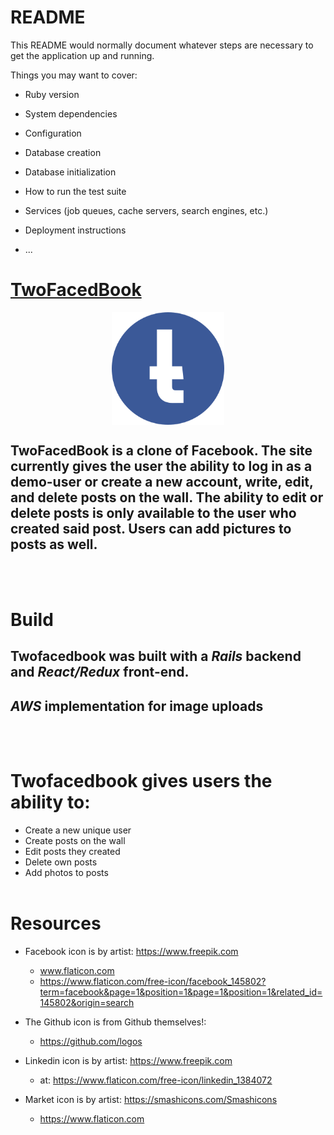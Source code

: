 # README

This README would normally document whatever steps are necessary to get the
application up and running.

Things you may want to cover:

* Ruby version

* System dependencies

* Configuration

* Database creation

* Database initialization

* How to run the test suite

* Services (job queues, cache servers, search engines, etc.)

* Deployment instructions

* ...

# [TwoFacedBook](https://twofacedbook.herokuapp.com/#/login)
<center>
  <img align="center" width="180" height="180" src="app/assets/images/facebookround.png">
</center>

## TwoFacedBook is a clone of Facebook. The site currently gives the user the ability to log in as a demo-user or create a new account, write, edit, and delete posts on the wall. The ability to edit or delete posts is only available to the user who created said post. Users can add pictures to posts as well.   
<br></br>
# Build
## Twofacedbook was built with a *Rails* backend and *React/Redux* front-end.
## *AWS* implementation for image uploads
<br></br>
# Twofacedbook gives users the ability to:
* Create a new unique user
* Create posts on the wall
* Edit posts they created
* Delete own posts
* Add photos to posts
<br></br>
# Resources

- Facebook icon is by artist: https://www.freepik.com 
  - www.flaticon.com
  - https://www.flaticon.com/free-icon/facebook_145802?term=facebook&page=1&position=1&page=1&position=1&related_id=145802&origin=search


- The Github icon is from Github themselves!:
   - https://github.com/logos


- Linkedin icon is by artist: https://www.freepik.com
   - at: https://www.flaticon.com/free-icon/linkedin_1384072

- Market icon is by artist: https://smashicons.com/Smashicons
   * https://www.flaticon.com